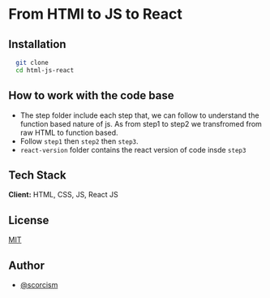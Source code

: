 
# From HTMl to JS to React

## Installation

```bash
  git clone
  cd html-js-react
```

## How to work with the code base

- The step folder include each step that, we can follow to understand the function based nature of js. As from step1 to step2 we transfromed from raw HTML to function based.
- Follow `step1` then `step2` then `step3`.
- `react-version` folder contains the react version of code insde `step3`


## Tech Stack

**Client:** HTML, CSS, JS, React JS

## License

[MIT](https://choosealicense.com/licenses/mit/)

## Author

- [@scorcism](https://github.com/scorcism/)
